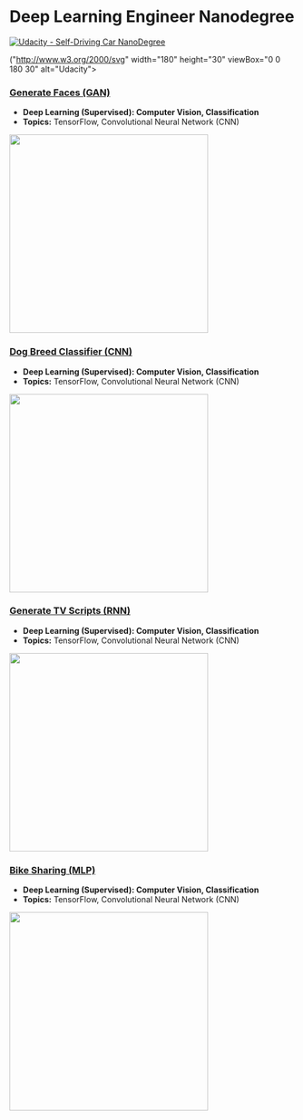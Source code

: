 # Deep Learning Engineer Nanodegree
[![Udacity - Self-Driving Car NanoDegree](https://s3.amazonaws.com/udacity-sdc/github/shield-carnd.svg)](http://www.udacity.com/drive)


("http://www.w3.org/2000/svg" width="180" height="30" viewBox="0 0 180 30" alt="Udacity">


### [Generate Faces (GAN)](https://github.com/jquickgh/generate-faces-gan)
- **Deep Learning (Supervised): Computer Vision, Classification**
- **Topics:** TensorFlow, Convolutional Neural Network (CNN)
<img src="https://github.com/jquickgh/generate-faces-gan/blob/master/generate-faces.jpg" width="350"> 

### [Dog Breed Classifier (CNN)](https://github.com/jquickgh/dog-breed-classifier-cnn)
- **Deep Learning (Supervised): Computer Vision, Classification**
- **Topics:** TensorFlow, Convolutional Neural Network (CNN)
<img src="https://github.com/jquickgh/dog-breed-classifier-cnn/blob/master/dog-breed.jpg" width="350"> 

### [Generate TV Scripts (RNN)](https://github.com/jquickgh/generate-tv-scripts-rnn)
- **Deep Learning (Supervised): Computer Vision, Classification**
- **Topics:** TensorFlow, Convolutional Neural Network (CNN)
<img src="https://github.com/jquickgh/generate-tv-scripts-rnn/blob/master/the-simpsons.jpg" width="350">

### [Bike Sharing (MLP)](https://github.com/jquickgh/bike-sharing-mlp)
- **Deep Learning (Supervised): Computer Vision, Classification**
- **Topics:** TensorFlow, Convolutional Neural Network (CNN)
<img src="https://github.com/jquickgh/bike-sharing-mlp/blob/master/lime-bike.jpg" width="350">
 

 
 
 

 

 

